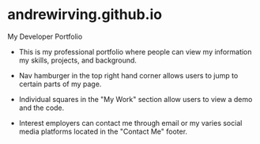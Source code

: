 # andrewirving.github.io
My Developer Portfolio

- This is my professional portfolio where people can view my information my skills, projects, and background.

- Nav hamburger in the top right hand corner allows users to jump to certain parts of my page.

- Individual squares in the "My Work" section allow users to view a demo and the code.

- Interest employers can contact me through email or my varies social media platforms located in the "Contact Me" footer.
